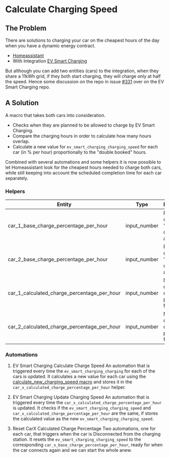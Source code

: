 # Calculate Charging Speed

## The Problem
There are solutions to charging your car on the cheapest hours of the day when you have a dynamic energy contract.

* [Homeassistant](https://homeassistant.io)
* With Integration [EV Smart Charging](https://github.com/jonasbkarlsson/ev_smart_charging)

But although you can add two entities (cars) to the integration, when they share a 11kWh grid, if they both start charging, they will charge only at half the speed. Hence some discussion on the repo in issue [#331](https://github.com/jonasbkarlsson/ev_smart_charging/issues/331) over on the EV Smart Charging repo.

## A Solution
A macro that takes both cars into consideration.
- Checks when they are planned to be allowed to charge by EV Smart Charging. 
- Compare the charging hours in order to calculate how many hours overlap.
- Calculate a new value for `ev_smart_charging_charging_speed` for each car (in % per hour) proportionally to the "double booked" hours.

Combined with several automations and some helpers it is now possible to let Homeassistant look for the cheapest hours needed to charge both cars, while still keeping into account the scheduled completion time for each car separately.

### Helpers
| Entity                                      | Type         | Description                                      |
|---------------------------------------------|--------------|--------------------------------------------------|
| car_1_base_charge_percentage_per_hour       | input_number | Percentage of battery "car 1" charges in an hour |
| car_2_base_charge_percentage_per_hour       | input_number | Percentage of battery "car 2" charges in an hour |
| car_1_calculated_charge_percentage_per_hour | input_number | New calculated charge percentage for "car 1"     |
| car_2_calculated_charge_percentage_per_hour | input_number | New calculated charge percentage for "car 2"     |

### Automations

1. EV Smart Charging Calculate Charge Speed
An automation that is triggered every time the `ev_smart_charging_charging` for each of the cars is updated.
It calculates a new value for each car using the [calculate_new_charging_speed macro](./calculate_new_charging_speed.jinja) and stores it in the `car_x_calculated_charge_percentage_per_hour` helper.

2. EV Smart Charging Update Charging Speed
An automation that is triggered every time the `car_x_calculated_charge_percentage_per_hour` is updated.
It checks if the `ev_smart_charging_charging_speed` and `car_x_calculated_charge_percentage_per_hour` are the same, if stores the calculated value as the new `ev_smart_charging_charging_speed`.

3. Reset CarX Calculated Charge Percentage
Two automations, one for each car, that triggers when the car is Disconnected from the charging station.
It resets the `ev_smart_charging_charging_speed` to the corresponding `car_x_base_charge_percentage_per_hour`, ready for when the car connects again and we can start the whole anew.